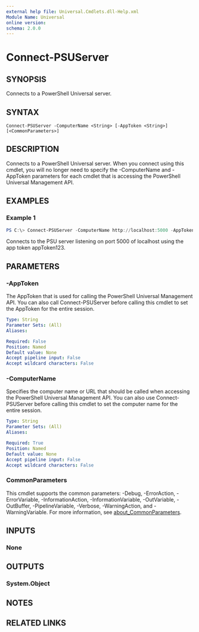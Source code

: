 ```yaml
---
external help file: Universal.Cmdlets.dll-Help.xml
Module Name: Universal
online version:
schema: 2.0.0
---
```


# Connect-PSUServer

## SYNOPSIS
Connects to a PowerShell Universal server.

## SYNTAX

```
Connect-PSUServer -ComputerName <String> [-AppToken <String>] [<CommonParameters>]
```

## DESCRIPTION
Connects to a PowerShell Universal server. When you connect using this cmdlet, you will no longer need to specify the -ComputerName and -AppToken parameters for each cmdlet that is accessing the PowerShell Universal Management API.

## EXAMPLES

### Example 1
```powershell
PS C:\> Connect-PSUServer -ComputerName http://localhost:5000 -AppToken 'appToken123'
```

Connects to the PSU server listening on port 5000 of localhost using the app token appToken123.

## PARAMETERS

### -AppToken
The AppToken that is used for calling the PowerShell Universal Management API. You can also call Connect-PSUServer before calling this cmdlet to set the AppToken for the entire session.

```yaml
Type: String
Parameter Sets: (All)
Aliases:

Required: False
Position: Named
Default value: None
Accept pipeline input: False
Accept wildcard characters: False
```

### -ComputerName
Specifies the computer name or URL that should be called when accessing the PowerShell Universal Management API. You can also use Connect-PSUServer before calling this cmdlet to set the computer name for the entire session. 

```yaml
Type: String
Parameter Sets: (All)
Aliases:

Required: True
Position: Named
Default value: None
Accept pipeline input: False
Accept wildcard characters: False
```

### CommonParameters
This cmdlet supports the common parameters: -Debug, -ErrorAction, -ErrorVariable, -InformationAction, -InformationVariable, -OutVariable, -OutBuffer, -PipelineVariable, -Verbose, -WarningAction, and -WarningVariable. For more information, see [about_CommonParameters](http://go.microsoft.com/fwlink/?LinkID=113216).

## INPUTS

### None

## OUTPUTS

### System.Object
## NOTES

## RELATED LINKS
